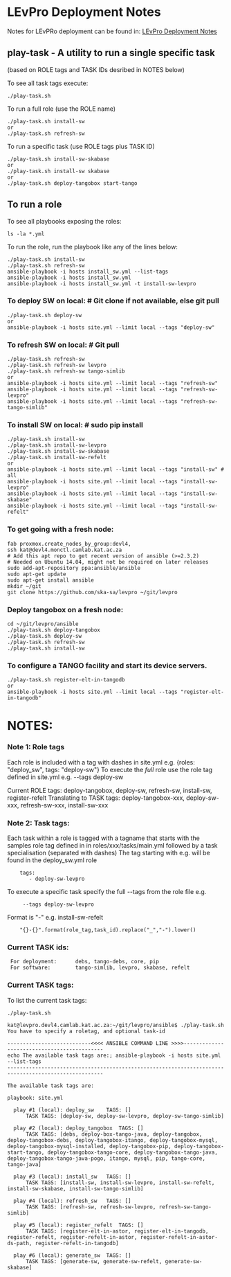 # LEvPro Deployment Notes
Notes for LEvPRo deployment can be found in:
[LEvPro Deployment Notes](https://docs.google.com/document/d/12f495FEMOi0g3bJjoZL3icZaCCr7iSjTY3jToFqA2Ns/edit#)

## play-task - A utility to run a single specific task
(based on ROLE tags and TASK IDs desribed in NOTES below)

To see all task tags execute:
```
./play-task.sh
```

To run a full role (use the ROLE name)
```
./play-task.sh install-sw
or
./play-task.sh refresh-sw
```

To run a specific task (use ROLE tags plus TASK ID)
```
./play-task.sh install-sw-skabase
or
./play-task.sh install-sw skabase
or
./play-task.sh deploy-tangobox start-tango
```

## To run a role

To see all playbooks exposing the roles:
```
ls -la *.yml
```

To run the role, run the playbook like any of the lines below:
```
./play-task.sh install-sw
./play-task.sh refresh-sw
ansible-playbook -i hosts install_sw.yml --list-tags
ansible-playbook -i hosts install_sw.yml
ansible-playbook -i hosts install_sw.yml -t install-sw-levpro
```

### To deploy SW on local: # Git clone if not available, else git pull
```
./play-task.sh deploy-sw
or
ansible-playbook -i hosts site.yml --limit local --tags "deploy-sw"
```

### To refresh SW on local: # Git pull
```
./play-task.sh refresh-sw
./play-task.sh refresh-sw levpro
./play-task.sh refresh-sw tango-simlib
or
ansible-playbook -i hosts site.yml --limit local --tags "refresh-sw"
ansible-playbook -i hosts site.yml --limit local --tags "refresh-sw-levpro"
ansible-playbook -i hosts site.yml --limit local --tags "refresh-sw-tango-simlib"
```

### To install SW on local: # sudo pip install
```
./play-task.sh install-sw
./play-task.sh install-sw-levpro
./play-task.sh install-sw-skabase
./play-task.sh install-sw-refelt
or
ansible-playbook -i hosts site.yml --limit local --tags "install-sw" # all
ansible-playbook -i hosts site.yml --limit local --tags "install-sw-levpro"
ansible-playbook -i hosts site.yml --limit local --tags "install-sw-skabase"
ansible-playbook -i hosts site.yml --limit local --tags "install-sw-refelt"
```

### To get going with a fresh node:
```
fab proxmox.create_nodes_by_group:devl4,
ssh kat@devl4.monctl.camlab.kat.ac.za
# Add this apt repo to get recent version of ansible (>=2.3.2)
# Needed on Ubuntu 14.04, might not be required on later releases
sudo add-apt-repository ppa:ansible/ansible
sudo apt-get update
sudo apt-get install ansible
mkdir ~/git
git clone https://github.com/ska-sa/levpro ~/git/levpro
```

### Deploy tangobox on a fresh node:
```
cd ~/git/levpro/ansible
./play-task.sh deploy-tangobox
./play-task.sh deploy-sw
./play-task.sh refresh-sw
./play-task.sh install-sw
```

### To configure a TANGO facility and start its device servers.
```
./play-task.sh register-elt-in-tangodb
or
ansible-playbook -i hosts site.yml --limit local --tags "register-elt-in-tangodb"
```

# NOTES:

### Note 1: Role tags
Each role is included with a tag with dashes in site.yml
    e.g. {roles: "deploy_sw", tags: "deploy-sw"}
To execute the _full_ role use the role tag defined in site.yml
    e.g. --tags deploy-sw

Current ROLE tags:
    deploy-tangobox, deploy-sw, refresh-sw, install-sw, register-refelt
    Translating to TASK tags:
    deploy-tangobox-xxx, deploy-sw-xxx, refresh-sw-xxx, install-sw-xxx



### Note 2: Task tags:
Each task within a role is tagged with a tagname that starts with the samples
role tag defined in in roles/xxx/tasks/main.yml followed by a task specialisation
(separated with dashes)
The tag starting with e.g. will be found in the deploy_sw.yml role
```
    tags:
       - deploy-sw-levpro
```
To execute a specific task specify the full --tags from the role file e.g.
```
     --tags deploy-sw-levpro
```
Format is "<role-tag>-<task-tag>" e.g. install-sw-refelt
```
    "{}-{}".format(role_tag,task_id).replace("_","-").lower()
```

### Current TASK ids:

     For deployment:      debs, tango-debs, core, pip
     For software:        tango-simlib, levpro, skabase, refelt
### Current TASK tags:
To list the current task tags:
```
./play-task.sh 

kat@levpro.devl4.camlab.kat.ac.za:~/git/levpro/ansible$ ./play-task.sh 
You have to specify a roletag, and optional task-id

---------------------------<<<< ANSIBLE COMMAND LINE >>>>--------------------------------------------
echo The available task tags are:; ansible-playbook -i hosts site.yml --list-tags
-----------------------------------------------------------------------------------------------------

The available task tags are:

playbook: site.yml

  play #1 (local): deploy_sw	TAGS: []
      TASK TAGS: [deploy-sw, deploy-sw-levpro, deploy-sw-tango-simlib]

  play #2 (local): deploy_tangobox	TAGS: []
      TASK TAGS: [debs, deploy-box-tango-java, deploy-tangobox, deploy-tangobox-debs, deploy-tangobox-itango, deploy-tangobox-mysql, deploy-tangobox-mysql-installed, deploy-tangobox-pip, deploy-tangobox-start-tango, deploy-tangobox-tango-core, deploy-tangobox-tango-java, deploy-tangobox-tango-java-pogo, itango, mysql, pip, tango-core, tango-java]

  play #3 (local): install_sw	TAGS: []
      TASK TAGS: [install-sw, install-sw-levpro, install-sw-refelt, install-sw-skabase, install-sw-tango-simlib]

  play #4 (local): refresh_sw	TAGS: []
      TASK TAGS: [refresh-sw, refresh-sw-levpro, refresh-sw-tango-simlib]

  play #5 (local): register_refelt	TAGS: []
      TASK TAGS: [register-elt-in-astor, register-elt-in-tangodb, register-refelt, register-refelt-in-astor, register-refelt-in-astor-ds-path, register-refelt-in-tangodb]

  play #6 (local): generate_sw	TAGS: []
      TASK TAGS: [generate-sw, generate-sw-refelt, generate-sw-skabase]
```
